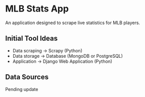# MLB Stats App

An application designed to scrape live statistics for MLB players.

## Initial Tool Ideas

- Data scraping -> Scrapy (Python)
- Data storage -> Database (MongoDB or PostgreSQL)
- Application -> Django Web Application (Python)

## Data Sources

Pending update


